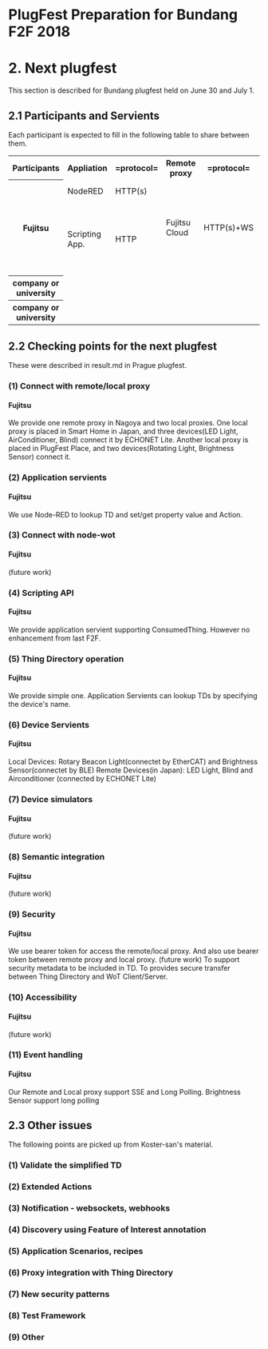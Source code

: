 # PlugFest Preparation for Bundang F2F 2018

# 2. Next plugfest

This section is described for Bundang plugfest held on June 30 and July 1.

## 2.1 Participants and Servients

Each participant is expected to fill in the following table to share between them.

<table>
  <tr>
    <th>Participants</th>
    <th>Appliation</th>
    <th>=protocol=</th>
    <th>Remote proxy</th>
    <th>=protocol=</th>
    <th>Local proxy</th>
    <th>=protocol=</th>
    <th>Device</th>
  </tr>
  <tr>
    <th rowspan="2">Fujitsu</th>
    <td>NodeRED</td>
    <td>HTTP(s)</td>
    <td rowspan="2">Fujitsu Cloud</td>
    <td rowspan="2">HTTP(s)+WS</td>
    <td>Local gateway</td>
    <td>HTTP</td>
    <td>Air conditioner, LED light, Blind</td>
  </tr>
  <tr>
    <td>Scripting App.</td>
    <td>HTTP</td>
    <td>Local gateway</td>
    <td>HTTP</td>
    <td>Sensors(Luminance sensor, Humidity sensor, Temperature sensor, Accelerometer), Rotating Light</td>
  </tr>
  <tr>
    <th>company or university</th>
    <td></td>
    <td></td>
    <td></td>
    <td></td>
    <td></td>
    <td></td>
    <td></td>
  </tr>
  <tr>
    <th>company or university</th>
    <td></td>
    <td></td>
    <td></td>
    <td></td>
    <td></td>
    <td></td>
    <td></td>
  </tr>
</table>

## 2.2 Checking points for the next plugfest

These were described in result.md in Prague plugfest.

### (1) Connect with remote/local proxy

#### Fujitsu
   We provide one remote proxy in Nagoya and two local proxies.
   One local proxy is placed in Smart Home in Japan, and three devices(LED Light, AirConditioner, Blind) connect it by ECHONET Lite.
   Another local proxy is placed in PlugFest Place, and two devices(Rotating Light, Brightness Sensor) connect it.

### (2) Application servients

#### Fujitsu
   We use Node-RED to lookup TD and set/get property value and Action.

### (3) Connect with node-wot

#### Fujitsu
   (future work)

### (4) Scripting API

#### Fujitsu
   We provide application servient supporting ConsumedThing. However no enhancement from last F2F.

### (5) Thing Directory operation

#### Fujitsu
   We provide simple one. Application Servients can lookup TDs by specifying the device's name.

### (6) Device Servients

#### Fujitsu
   Local Devices: Rotary Beacon Light(connectet by EtherCAT) and Brightness Sensor(connectet by BLE)
   Remote Devices(in Japan): LED Light, Blind and Airconditioner (connected by ECHONET Lite)

### (7) Device simulators

#### Fujitsu
   (future work)

### (8) Semantic integration

#### Fujitsu
   (future work)

### (9) Security

#### Fujitsu
   We use bearer token for access the remote/local proxy.
   And also use bearer token between remote proxy and local proxy.
   (future work)
   To support security metadata to be included in TD.
   To provides secure transfer between Thing Directory and WoT Client/Server.

### (10) Accessibility

#### Fujitsu
   (future work)

### (11) Event handling

#### Fujitsu
   Our Remote and Local proxy support SSE and Long Polling.
   Brightness Sensor support long polling

## 2.3 Other issues

The following points are picked up from Koster-san's material.

### (1) Validate the simplified TD

### (2) Extended Actions

### (3) Notification - websockets, webhooks

### (4) Discovery using Feature of Interest annotation

### (5) Application Scenarios, recipes

### (6) Proxy integration with Thing Directory

### (7) New security patterns

### (8) Test Framework

### (9) Other

